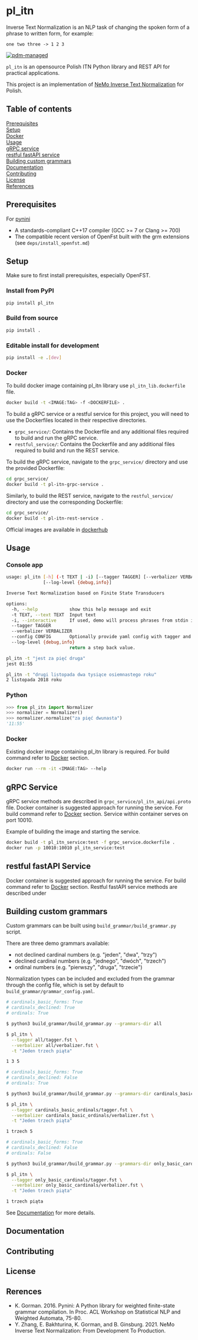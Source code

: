 # pl_itn
Inverse Text Normalization is an NLP task of changing the spoken form of a phrase to written form, for example:
```
one two three -> 1 2 3
```

[![pdm-managed](https://img.shields.io/badge/pdm-managed-blueviolet)](https://pdm.fming.dev)

`pl_itn` is an opensource Polish ITN Python library and REST API for practical applications.

This project is an implementation of [NeMo Inverse Text Normalization](https://arxiv.org/abs/2104.05055) for Polish.

## Table of contents
[Prerequisites](#prerequisites)\
[Setup](#setup)\
[Docker](#docker)\
[Usage](#usage)\
[gRPC service](#grpc-service)\
[restful fastAPI service](#restful-fastapi-service)\
[Building custom grammars](#building-custom-grammars)\
[Documentation](#documentation)\
[Contributing](#contributing)\
[License](#License)\
[References](#References)

## Prerequisites
For [pynini](https://pypi.org/project/pynini/)
- A standards-compliant C++17 compiler (GCC >= 7 or Clang >= 700)
- The compatible recent version of OpenFst built with the grm extensions (see `deps/install_openfst.md`)

## Setup
Make sure to first install prerequisites, especially OpenFST.

### Install from PyPI
```bash
pip install pl_itn
```

### Build from source
```bash
pip install .
```

### Editable install for development
```bash
pip install -e .[dev]
```

### Docker

To build docker image containing pl_itn library use `pl_itn_lib.dockerfile` file.

```bash
docker build -t <IMAGE:TAG> -f <DOCKERFILE> .
```

To build a gRPC service or a restful service for this project, you will need to use the Dockerfiles located in their respective directories. 

 - `grpc_service/`: Contains the Dockerfile and any additional files required to build and run the gRPC service.
 - `restful_service/`: Contains the Dockerfile and any additional files required to build and run the REST service.

To build the gRPC service, navigate to the `grpc_service/` directory and use the provided Dockerfile:

```bash
cd grpc_service/
docker build -t pl-itn-grpc-service .
```

Similarly, to build the REST service, navigate to the `restful_service/` directory and use the corresponding Dockerfile:

```bash
cd grpc_service/
docker build -t pl-itn-rest-service .
```

Official images are available in [dockerhub](https://hub.docker.com/repository/docker/cansubmarinesswim/)


## Usage
### Console app
```bash
usage: pl_itn [-h] (-t TEXT | -i) [--tagger TAGGER] [--verbalizer VERBALIZER] [--config CONFIG]
              [--log-level {debug,info}]

Inverse Text Normalization based on Finite State Transducers

options:
  -h, --help            show this help message and exit
  -t TEXT, --text TEXT  Input text
  -i, --interactive     If used, demo will process phrases from stdin interactively.
  --tagger TAGGER
  --verbalizer VERBALIZER
  --config CONFIG       Optionally provide yaml config with tagger and verbalizer paths.
  --log-level {debug,info}
                        return a step back value.
```

```bash
pl_itn -t "jest za pięć druga"
jest 01:55

pl_itn -t "drugi listopada dwa tysiące osiemnastego roku"
2 listopada 2018 roku
```

### Python
```python
>>> from pl_itn import Normalizer
>>> normalizer = Normalizer()
>>> normalizer.normalize("za pięć dwunasta")
'11:55'
```

### Docker

Existing docker image containing pl_itn library is required. For build command refer to [Docker](#docker) section.
```bash
docker run --rm -it <IMAGE:TAG> --help
```

## gRPC Service

gRPC service methods are described in `grpc_service/pl_itn_api/api.proto` file. Docker container is suggested approach for running the service. For build command refer to [Docker](#docker) section.
Service within container serves on port 10010.

Example of building the image and starting the service.
```bash
docker build -t pl_itn_service:test -f grpc_service.dockerfile .
docker run -p 10010:10010 pl_itn_service:test
```

## restful fastAPI Service

Docker container is suggested approach for running the service. For build command refer to [Docker](#docker) section.
Restful fastAPI service methods are described under  

## Building custom grammars
Custom grammars can be built using `build_grammar/build_grammar.py` script.

There are three demo grammars available:
- not declined cardinal numbers (e.g. "jeden", "dwa", "trzy")
- declined cardinal numbers (e.g. "jednego", "dwóch", "trzech")
- ordinal numbers (e.g. "pierwszy", "druga", "trzecie")

Normalization types can be included and excluded from the grammar through the config file, which is set by default to `build_grammar/grammar_config.yaml`.

```bash
# cardinals_basic_forms: True
# cardinals_declined: True
# ordinals: True

$ python3 build_grammar/build_grammar.py --grammars-dir all

$ pl_itn \
  --tagger all/tagger.fst \
  --verbalizer all/verbalizer.fst \
  -t "Jeden trzech piąta"

1 3 5
```

```bash
# cardinals_basic_forms: True
# cardinals_declined: False
# ordinals: True

$ python3 build_grammar/build_grammar.py --grammars-dir cardinals_basic_ordinals

$ pl_itn \
  --tagger cardinals_basic_ordinals/tagger.fst \
  --verbalizer cardinals_basic_ordinals/verbalizer.fst \
  -t "Jeden trzech piąta"

1 trzech 5
```

```bash
# cardinals_basic_forms: True
# cardinals_declined: False
# ordinals: False

$ python3 build_grammar/build_grammar.py --grammars-dir only_basic_cardinals

$ pl_itn \
  --tagger only_basic_cardinals/tagger.fst \
  --verbalizer only_basic_cardinals/verbalizer.fst \
  -t "Jeden trzech piąta"

1 trzech piąta
```

See [Documentation](#documentation) for more details.

## Documentation

## Contributing

## License

## Rerences
- K. Gorman. 2016. Pynini: A Python library for weighted finite-state grammar compilation. In Proc. ACL Workshop on Statistical NLP and Weighted Automata, 75-80.
- Y. Zhang, E. Bakhturina, K. Gorman, and B. Ginsburg. 2021. NeMo Inverse Text Normalization: From Development To Production.